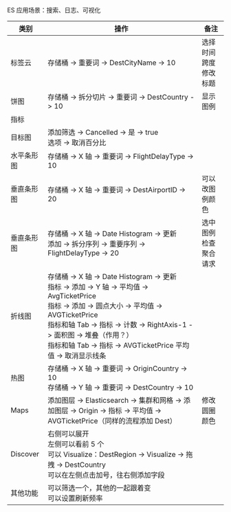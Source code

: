 
ES 应用场景：搜索、日志、可视化   


 类别 | 操作 | 备注   
---- | --- | ---  
标签云 | 存储桶 -> 重要词 -> DestCityName -> 10 | 选择时间跨度<br>修改标题
饼图  | 存储桶 -> 拆分切片 -> 重要词 -> DestCountry -> 10 | 显示图例    
指标  |  |    
目标图  | 添加筛选 -> Cancelled -> 是 -> true<br>选项 -> 取消百分比 |  
水平条形图  | 存储桶 -> X 轴 -> 重要词 -> FlightDelayType -> 10 |  
垂直条形图  | 存储桶 -> X 轴 -> 重要词 -> DestAirportID -> 20 | 可以改图例颜色  
垂直条形图  | 存储桶 -> X 轴 -> Date Histogram -> 更新<br>添加 -> 拆分序列 -> 重要序列 -> FlightDelayType -> 20 | 选中图例<br>检查聚合请求  
折线图  | 存储桶 -> X 轴 -> Date Histogram -> 更新<br>指标 -> 添加 -> Y 轴 -> 平均值 -> AvgTicketPrice<br>指标 -> 添加 -> 圆点大小 -> 平均值 -> AVGTicketPrice<br>指标和轴 Tab -> 指标 -> 计数 -> RightAxis-1 -> 面积图 -> 堆叠（作用？）<br>指标和轴 Tab -> 指标 -> AVGTicketPrice 平均值 -> 取消显示线条 |  
热图  | 存储桶 -> X 轴 -> 重要词 -> OriginCountry -> 10<br>存储桶 -> Y 轴 -> 重要词 -> DestCountry -> 10 |  
Maps  | 添加图层 -> Elasticsearch -> 集群和网格 -> 添加图层 -> Origin -> 指标 -> 平均值 -> AVGTicketPrice（同样的流程添加 Dest） | 修改圆圈颜色  
Discover  | 右侧可以展开<br>左侧可以看前 5 个<br>可以 Visualize：DestRegion -> Visualize -> 拖拽 -> DestCountry<br>可以在左侧点击加号，往右侧添加字段 |  
其他功能  | 可以筛选一个，其他的一起跟着变<br>可以设置刷新频率 |  
